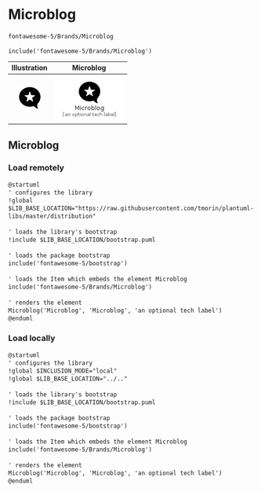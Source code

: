 # Microblog


```text
fontawesome-5/Brands/Microblog
```

```text
include('fontawesome-5/Brands/Microblog')
```



| Illustration | Microblog |
| :---: | :---: |
| ![illustration for Illustration](../../fontawesome-5/Brands/Microblog.png) | ![illustration for Microblog](../../fontawesome-5/Brands/Microblog.Local.png) |




## Microblog

### Load remotely
```plantuml
@startuml
' configures the library
!global $LIB_BASE_LOCATION="https://raw.githubusercontent.com/tmorin/plantuml-libs/master/distribution"

' loads the library's bootstrap
!include $LIB_BASE_LOCATION/bootstrap.puml

' loads the package bootstrap
include('fontawesome-5/bootstrap')

' loads the Item which embeds the element Microblog
include('fontawesome-5/Brands/Microblog')

' renders the element
Microblog('Microblog', 'Microblog', 'an optional tech label')
@enduml
```

### Load locally
```plantuml
@startuml
' configures the library
!global $INCLUSION_MODE="local"
!global $LIB_BASE_LOCATION="../.."

' loads the library's bootstrap
!include $LIB_BASE_LOCATION/bootstrap.puml

' loads the package bootstrap
include('fontawesome-5/bootstrap')

' loads the Item which embeds the element Microblog
include('fontawesome-5/Brands/Microblog')

' renders the element
Microblog('Microblog', 'Microblog', 'an optional tech label')
@enduml
```

